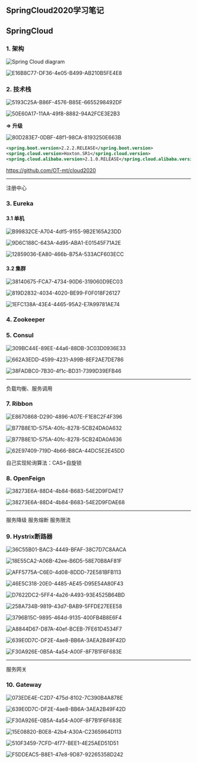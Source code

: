 ## SpringCloud2020学习笔记

## SpringCloud

### 1. 架构

![Spring Cloud diagram](https://spring.io/images/cloud-diagram-1a4cad7294b4452864b5ff57175dd983.svg)

![E16B8C77-DF36-4e05-B499-AB210B5FE4E8](https://user-images.githubusercontent.com/34562805/95718420-0189ad00-0ca1-11eb-8ae5-0be7b868a1a3.png)

### 2. 技术栈

![5193C25A-B86F-4576-B85E-6655298492DF](https://user-images.githubusercontent.com/34562805/95718543-3138b500-0ca1-11eb-933a-cbfb2851f12c.png)

![50E60A17-11AA-49f8-8882-94A2FCE3E2B3](https://user-images.githubusercontent.com/34562805/95718668-575e5500-0ca1-11eb-921f-13b76f82f2fa.png)

**=> 升级**

![80D283E7-0DBF-48f1-98CA-8193250E663B](https://user-images.githubusercontent.com/34562805/95718767-7ceb5e80-0ca1-11eb-9dce-02ef8d716fff.png)

``````xml
<spring.boot.version>2.2.2.RELEASE</spring.boot.version>
<spring.cloud.version>Hoxton.SR1</spring.cloud.version>
<spring.cloud.alibaba.version>2.1.0.RELEASE</spring.cloud.alibaba.version>
``````

https://github.com/OT-mt/cloud2020

***

注册中心

### 3. Eureka

#### 3.1 单机

![B99832CE-A704-4df5-9155-9B2E165A23DD](https://user-images.githubusercontent.com/34562805/95720635-14ea4780-0ca4-11eb-9c13-aed9a0c03204.png)

![9D6C188C-643A-4d95-ABA1-E01545F71A2E](https://user-images.githubusercontent.com/34562805/95720685-229fcd00-0ca4-11eb-8a52-d58a2e53f535.png)

![12859036-EA80-466b-B75A-533ACF603ECC](https://user-images.githubusercontent.com/34562805/95720718-2f242580-0ca4-11eb-97f6-969c8cb92acc.png)

#### 3.2 集群

![38140675-FCA7-4734-90D6-319060D9EC03](https://user-images.githubusercontent.com/34562805/95729125-fccbf580-0cae-11eb-9ace-ef3093f35c21.png)

![819D2832-4034-4020-BE99-F0F018F26127](https://user-images.githubusercontent.com/34562805/95729205-1ff6a500-0caf-11eb-856e-ba4d212024e5.png)

![1EFC138A-43E4-4465-95A2-E7A99781AE74](https://user-images.githubusercontent.com/34562805/95730014-46691000-0cb0-11eb-97b3-8665d138fdd9.png)

### 4. Zookeeper

### 5. Consul

![309BC44E-89EE-44a6-88DB-3C03D0936E33](https://user-images.githubusercontent.com/34562805/95822484-98686f00-0d5e-11eb-9417-0a556c155a0e.png)

![662A3EDD-4599-4231-A99B-8EF2AE7DE786](https://user-images.githubusercontent.com/34562805/95822533-b0d88980-0d5e-11eb-9457-9c271f2ceb91.png)

![38FADBC0-7B30-4f1c-BD31-7399D39EFB46](https://user-images.githubusercontent.com/34562805/95822560-bcc44b80-0d5e-11eb-9d2f-ea74b30cd395.png)



***

负载均衡、服务调用

### 7. Ribbon

![E8670868-D290-4896-A07E-F1E8C2F4F396](https://user-images.githubusercontent.com/34562805/95822591-cbaafe00-0d5e-11eb-8802-dcb4862b2d70.png)

![B77B8E1D-575A-40fc-8278-5CB24DA0A632](https://user-images.githubusercontent.com/34562805/95828852-0e250880-0d68-11eb-9453-420307ed2944.png)

![B77B8E1D-575A-40fc-8278-5CB24DA0A636](https://user-images.githubusercontent.com/34562805/95828901-2137d880-0d68-11eb-83d9-cc399e50f530.png)

![62E97409-719D-4b66-B8CA-44DC5E2E45DD](https://user-images.githubusercontent.com/34562805/95829040-4f1d1d00-0d68-11eb-8dd8-82af8cc7a034.png)

自己实现轮询算法：CAS+自旋锁

### 8. OpenFeign

![38273E6A-88D4-4b84-B683-54E2D9FDAE17](https://user-images.githubusercontent.com/34562805/95841017-74655780-0d77-11eb-953f-b442310361e1.png)

![38273E6A-88D4-4b84-B683-54E2D9FDAE68](https://user-images.githubusercontent.com/34562805/95841060-81824680-0d77-11eb-923a-422eae4825e4.png)

***

服务降级 服务熔断 服务限流

### 9. Hystrix断路器

![36C55B01-BAC3-4449-BFAF-38C7D7C8AACA](https://user-images.githubusercontent.com/34562805/95948141-9536b700-0e22-11eb-8dc7-cc81893ffbcd.png)

![18E55CA2-A06B-42ee-B6D5-58E70B8AF81F](https://user-images.githubusercontent.com/34562805/95948176-a8e21d80-0e22-11eb-9f47-c94d0bac2765.png)

![AFF5775A-C6E0-4d08-8DDD-72E581BFB113](https://user-images.githubusercontent.com/34562805/95948214-ba2b2a00-0e22-11eb-941c-228be5c52ac1.png)

![46E5C318-20E0-4485-AE45-D95E54A80F43](https://user-images.githubusercontent.com/34562805/95948234-c3b49200-0e22-11eb-829c-7ff9ffd02962.png)

![D7622DC2-5FF4-4a26-A493-93E4525B64BD](https://user-images.githubusercontent.com/34562805/95948263-d038ea80-0e22-11eb-8cd6-8a03e925dc4f.png)

![258A734B-9819-43d7-BAB9-5FFDE27EEE58](https://user-images.githubusercontent.com/34562805/95948293-e0e96080-0e22-11eb-9bd3-0721c2c7363f.png)

![3796B15C-9895-464d-9135-400FB4B8E6F4](https://user-images.githubusercontent.com/34562805/95948315-eb0b5f00-0e22-11eb-80a1-b1fd2cba1349.png)

![A8844D67-D87A-40ef-BCEB-7FE61D4534F7](https://user-images.githubusercontent.com/34562805/95972493-18690480-0e45-11eb-8870-0833a87baf1e.png)

![639E0D7C-DF2E-4ae8-BB6A-3AEA2B49F42D](https://user-images.githubusercontent.com/34562805/96084253-5b80b180-0ef1-11eb-9789-fe583bb0de72.png)

![F30A926E-0B5A-4a54-A00F-8F7B1F6F683E](https://user-images.githubusercontent.com/34562805/96084316-77845300-0ef1-11eb-9de7-dae83032a4a4.png)

***

服务网关

### 10. Gateway

![073EDE4E-C2D7-475d-8102-7C390B4A878E](https://user-images.githubusercontent.com/34562805/96206785-3f861a00-0f9c-11eb-9808-e00382482095.png)

![639E0D7C-DF2E-4ae8-BB6A-3AEA2B49F42D](https://user-images.githubusercontent.com/34562805/96206840-5cbae880-0f9c-11eb-8cf2-d6d312a96210.png)

![F30A926E-0B5A-4a54-A00F-8F7B1F6F683E](https://user-images.githubusercontent.com/34562805/96206855-66dce700-0f9c-11eb-8423-0505975a3ac7.png)

![15E08820-B0E8-42b4-A30A-C2365964D113](https://user-images.githubusercontent.com/34562805/96206889-7a884d80-0f9c-11eb-965b-2154d9dae808.png)

![510F3459-7CFD-4f77-BEE1-4E25AED51D51](https://user-images.githubusercontent.com/34562805/96206906-8411b580-0f9c-11eb-9bdb-0a61735d4c95.png)

![F5DDEAC5-B8E1-47e8-9D87-92265358D242](https://user-images.githubusercontent.com/34562805/96240470-86dbcd00-0fd3-11eb-8749-68feb3f3a26b.png)

